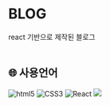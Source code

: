 # BLOG

react 기반으로 제작된 블로그
<br/><br/>

## :globe_with_meridians:	사용언어
<img alt="html5" src ="https://img.shields.io/badge/html5-E34F26.svg?&style=for-the-badge&logo=html5&logoColor=black"/> <img alt="CSS3" src="https://img.shields.io/badge/CSS3-1572B6.svg?&style=for-the-badge&logo=CSS3&logoColor=white"/> 
<img alt="React" src="https://img.shields.io/badge/React-61DAFB.svg?&style=for-the-badge&logo=React&logoColor=white"/> 
<img src="https://img.shields.io/badge/styled components-DB7093?style=flat-square&logo=styled-components&logoColor=white"/>
<br/><br/>
